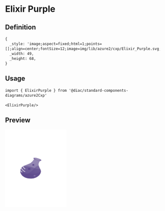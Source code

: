 # Elixir Purple

## Definition

```
{
  _style: 'image;aspect=fixed;html=1;points=[];align=center;fontSize=12;image=img/lib/azure2/cxp/Elixir_Purple.svg;strokeColor=none;',
  _width: 49,
  _height: 68,
}
```

## Usage

```
import { ElixirPurple } from '@diac/standard-components-diagrams/azure2Cxp'

<ElixirPurple/>
```

## Preview

<img src="./elixir-purple.png" width="200"/>
